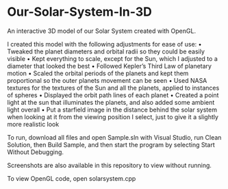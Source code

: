 # Our-Solar-System-In-3D
An interactive 3D model of our Solar System created with OpenGL.  

I created this model with the following adjustments for ease of use:
• Tweaked the planet diameters and orbital radii so they could be easily visible
• Kept everything to scale, except for the Sun, which I adjusted to a diameter that 
looked the best
• Followed Kepler’s Third Law of planetary motion
• Scaled the orbital periods of the planets and kept them proportional so the outer 
planets movement can be seen
• Used NASA textures for the textures of the Sun and all the planets, applied to 
instances of spheres
• Displayed the orbit path lines of each planet
• Created a point light at the sun that illuminates the planets, and also added some 
ambient light overall
• Put a starfield image in the distance behind the solar system when looking at it 
from the viewing position I select, just to give it a slightly more realistic look

To run, download all files and open Sample.sln with Visual Studio, run Clean Solution,
then Build Sample, and then start the program by selecting Start Without Debugging.

Screenshots are also available in this repository to view without running.

To view OpenGL code, open solarsystem.cpp
